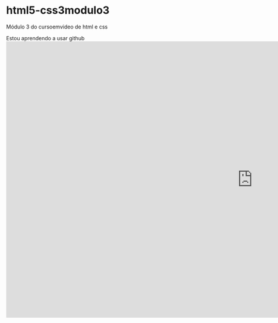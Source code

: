 # html5-css3modulo3
Módulo 3 do cursoemvideo de html e css

Estou aprendendo a usar github <iframe width="1326" height="746" src="https://www.youtube.com/embed/xzIqH9BoqHY" title="NUNCA TRABALHE NESSE ESCRITÓRIO! - DALE &amp; DAWSON STATIONERY SUPPLIES COM OS AMIGOS" frameborder="0" allow="accelerometer; autoplay; clipboard-write; encrypted-media; gyroscope; picture-in-picture; web-share" referrerpolicy="strict-origin-when-cross-origin" allowfullscreen></iframe>